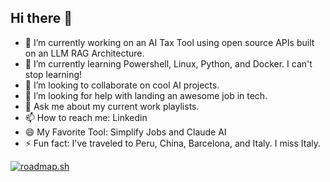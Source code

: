 ## Hi there 👋

<!--
**ekb53/ekb53** is a ✨ _special_ ✨ repository because its `README.md` (this file) appears on your GitHub profile.

Here are some ideas to get you started:
-->

- 🔭 I’m currently working on an AI Tax Tool using open source APIs built on an LLM RAG Architecture.
- 🌱 I’m currently learning Powershell, Linux, Python, and Docker. I can't stop learning!
- 👯 I’m looking to collaborate on cool AI projects.
- 🤔 I’m looking for help with landing an awesome job in tech.
- 💬 Ask me about my current work playlists.
- 📫 How to reach me: Linkedin
- 😄 My Favorite Tool: Simplify Jobs and Claude AI
- ⚡ Fun fact: I've traveled to Peru, China, Barcelona, and Italy. I miss Italy.

<a href="https://roadmap.sh"><img src="https://roadmap.sh/card/wide/669c7f289a21cb3c687c4777?variant=dark" alt="roadmap.sh"/></a>

